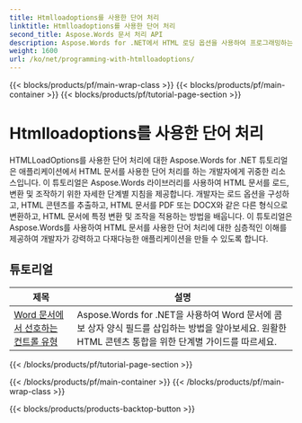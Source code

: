 ```yaml
---
title: Htmlloadoptions를 사용한 단어 처리
linktitle: Htmlloadoptions를 사용한 단어 처리
second_title: Aspose.Words 문서 처리 API
description: Aspose.Words for .NET에서 HTML 로딩 옵션을 사용하여 프로그래밍하는 방법을 알아보세요. 이 튜토리얼은 HTML 문서를 로딩하기 위한 다양한 기능을 안내합니다.
weight: 1600
url: /ko/net/programming-with-htmlloadoptions/
---
```


{{< blocks/products/pf/main-wrap-class >}}
{{< blocks/products/pf/main-container >}}
{{< blocks/products/pf/tutorial-page-section >}}

# Htmlloadoptions를 사용한 단어 처리

HTMLLoadOptions를 사용한 단어 처리에 대한 Aspose.Words for .NET 튜토리얼은 애플리케이션에서 HTML 문서를 사용한 단어 처리를 하는 개발자에게 귀중한 리소스입니다. 이 튜토리얼은 Aspose.Words 라이브러리를 사용하여 HTML 문서를 로드, 변환 및 조작하기 위한 자세한 단계별 지침을 제공합니다. 개발자는 로드 옵션을 구성하고, HTML 콘텐츠를 추출하고, HTML 문서를 PDF 또는 DOCX와 같은 다른 형식으로 변환하고, HTML 문서에 특정 변환 및 조작을 적용하는 방법을 배웁니다. 이 튜토리얼은 Aspose.Words를 사용하여 HTML 문서를 사용한 단어 처리에 대한 심층적인 이해를 제공하여 개발자가 강력하고 다재다능한 애플리케이션을 만들 수 있도록 합니다.

 ## 튜토리얼
| 제목 | 설명 |
| --- | --- |
| [Word 문서에서 선호하는 컨트롤 유형](./preferred-control-type/) | Aspose.Words for .NET을 사용하여 Word 문서에 콤보 상자 양식 필드를 삽입하는 방법을 알아보세요. 원활한 HTML 콘텐츠 통합을 위한 단계별 가이드를 따르세요. |
{{< /blocks/products/pf/tutorial-page-section >}}

{{< /blocks/products/pf/main-container >}}
{{< /blocks/products/pf/main-wrap-class >}}

{{< blocks/products/products-backtop-button >}}
